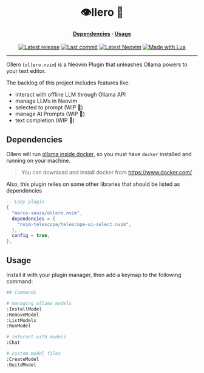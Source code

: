<h1 align="center">👁️llero 🦙</h1>
<div>
  <h4 align="center">
    <a href="#dependencies">Dependencies</a> ·
    <a href="#usage">Usage</a>
  </h4>
</div>
<div align="center">
  <a href="https://github.com/marco-souza/ollero.nvim/releases/latest"
    ><img
      alt="Latest release"
      src="https://img.shields.io/github/v/release/marco-souza/ollero.nvim?style=for-the-badge&logo=starship&logoColor=D9E0EE&labelColor=302D41&&color=d9b3ff&include_prerelease&sort=semver"
  /></a>
  <a href="https://github.com/marco-souza/ollero.nvim/pulse"
    ><img
      alt="Last commit"
      src="https://img.shields.io/github/last-commit/marco-souza/ollero.nvim?style=for-the-badge&logo=github&logoColor=D9E0EE&labelColor=302D41&color=9fdf9f"
  /></a>
  <a href="https://github.com/neovim/neovim/releases/latest"
    ><img
      alt="Latest Neovim"
      src="https://img.shields.io/github/v/release/neovim/neovim?style=for-the-badge&logo=neovim&logoColor=D9E0EE&label=Neovim&labelColor=302D41&color=99d6ff&sort=semver"
  /></a>
  <a href="http://www.lua.org/"
    ><img
      alt="Made with Lua"
      src="https://img.shields.io/badge/Built%20with%20Lua-grey?style=for-the-badge&logo=lua&logoColor=D9E0EE&label=Lua&labelColor=302D41&color=b3b3ff"
  /></a>
  <!-- <a href="https://www.buymeacoffee.com/marco-souza" -->
  <!--   ><img -->
  <!--     alt="Buy me a coffee" -->
  <!--     src="https://img.shields.io/badge/Buy%20me%20a%20coffee-grey?style=for-the-badge&logo=buymeacoffee&logoColor=D9E0EE&label=Sponsor&labelColor=302D41&color=ffff99" -->
  <!-- /></a> -->
</div>
<hr />

Ollero (`ollero.nvim`) is a Neovim Plugin that unleashes Ollama powers to your
text editor.

The backlog of this project includes features like:

- interact with offline LLM through Ollama API
- manage LLMs in Neovim
- selected to prompt (WIP 🚧)
- manage AI Prompts (WIP 🚧)
- text completion (WIP 🚧)

## Dependencies

Ollero will run [ollama inside docker](https://ollama.ai/blog/ollama-is-now-available-as-an-official-docker-image), so you must have `docker` installed and running on your machine.

> You can download and install docker from https://www.docker.com/

Also, this plugin relies on some other libraries that should be listed as dependencies

```lua
-- Lazy plugin
{
  "marco-souza/ollero.nvim",
  dependencies = {
    "nvim-telescope/telescope-ui-select.nvim",
  },
  config = true,
},
```

## Usage

Install it with your plugin manager, then add a keymap to the following command:

```sh
## Commands

# managing ollama models
:InstallModel
:RemoveModel
:ListModels
:RunModel

# interact with models
:Chat

# custom model files
:CreateModel
:BuildModel
```
